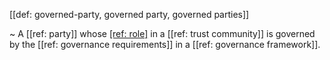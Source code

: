 [[def: governed-party, governed party, governed parties]]

~ A [[ref: party]] whose [[ref: role]](s) in a [[ref: trust community]] is governed by the [[ref: governance requirements]] in a [[ref: governance framework]].
